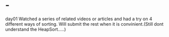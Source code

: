 # -
day01
Watched a series of related videos or articles and had a try on 4 different ways of sorting.
Will submit the rest when it is convinient.(Still dont understand the HeapSort.....)


